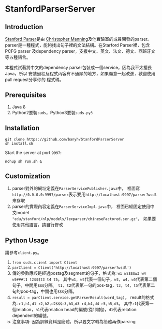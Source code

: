 # StanfordParserServer

## Introduction

[Stanford Parser](http://nlp.stanford.edu/software/lex-parser.shtml)是由
[Christopher Manning](http://nlp.stanford.edu/manning/)及他實驗室的成員開發的parser。
parser是一種程式，能夠找出句子裡的文法結構。在Starford Parser裡，包含PCFG parser
及dependency parser，支援中文、英文、法文、德文、西班牙文等五種語言。

本程式試著將中文的dependency parser包裝成一個service，因為我不太擅長Java，所以
安裝過程及程式內容有不通順的地方，如果願意一起改進，歡迎使用pull request分享你的
程式碼。

## Prerequisites

1. Java 8
2. Python2要裝`suds`，Python3要裝`suds-py3`

## Installation

```shell-script
git clone https://github.com/banyh/StanfordParserServer
sh install.sh
```

Start the server at port `9997`:

```shell-script
nohup sh run.sh &
```

## Customization

1. parser對外的網址定義在`ParserServicePublisher.java`中，
    裡面寫`http://0.0.0.0:9997/parser`表示要用`http://localhost:9997/parser?wsdl`來存取
2. parser的實際內容定義在`ParserServiceImpl.java`中，
    裡面已經固定使用中文model `"edu/stanford/nlp/models/lexparser/chineseFactored.ser.gz"`，
    如果要使用其他語言，請自行修改

## Python Usage

請參考`client.py`。

1. `from suds.client import Client`
2. `parClient = Client('http://localhost:9997/parser?wsdl')`
3. 傳的參數應該是經過postag及segment的句子，格式為: `w1 w2$$$w3 w4 w5###t1 t2$$$t3 t4 t5`。
    其中`w1, w2`代表一個句子，`w3, w4, w5`代表第二個句子，中間用`$$$`分隔。
    `t1, t2`代表第一句的pos-tag，`t3, t4, t5`代表第二句的pos-tag，中間也用`$$$`分隔。
4. `result = parClient.service.getParserResult(word_tag)`。
    result的格式為: `r1,h1,d1 r2,h2,d2$$$r3,h3,d3 r4,h4,d4 r5,h5,d5`。
    其中`r1`代表第一個relation，`h1`代表relation head的編號(從1開始)，`d1`代表relation dependent的編號。
5. 注意事項: 因為訓練資料是簡體，所以要文字轉為簡體再作parsing
